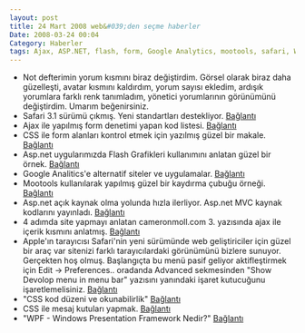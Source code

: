```yaml
---
layout: post
title: 24 Mart 2008 web&#039;den seçme haberler
Date: 2008-03-24 00:04
Category: Haberler
tags: Ajax, ASP.NET, flash, form, Google Analytics, mootools, safari, Windows Presentation Framework, yorum
---
```


-   Not defterimin yorum kısmını biraz değiştirdim. Görsel olarak biraz
    daha güzelleşti, avatar kısmını kaldırdım, yorum sayısı ekledim,
    ardışık yorumlara farklı renk tanımladım, yönetici yorumlarının
    görünümünü değiştirdim. Umarım beğenirsiniz.
-   Safari 3.1 sürümü çıkmış. Yeni standartları destekliyor.
    [Bağlantı][]
-   Ajax ile yapılmış form denetimi yapan kod listesi. [Bağlantı][1]
-   CSS ile form alanları kontrol etmek için yazılmış güzel bir makale.
    [Bağlantı][2]
-   Asp.net uygularımızda Flash Grafikleri kullanımını anlatan güzel bir
    örnek. [Bağlantı][3]
-   Google Analitics'e alternatif siteler ve uygulamalar. [Bağlantı][4]
-   Mootools kullanılarak yapılmış güzel bir kaydırma çubuğu örneği.
    [Bağlantı][5]
-   Asp.net açık kaynak olma yolunda hızla ilerliyor. Asp.net MVC kaynak
    kodlarını yayınladı. [Bağlantı][6]
-   4 adımda site yapmayı anlatan cameronmoll.com 3. yazısında ajax ile
    içerik kısmını anlatmış. [Bağlantı][7]
-   Apple'ın tarayıcısı Safari'nin yeni sürümünde web geliştiriciler
    için güzel bir araç var sitenizi farklı tarayıcılardaki görünümünü
    bizlere sunuyor. Gerçekten hoş olmuş. Başlangıçta bu menü pasif
    geliyor aktifleştirmek için Edit -> Preferences.. oradanda Advanced
    sekmesinden "Show Devolop menu in menu bar" yazısını yanındaki
    işaret kutucuğunu işaretlemelisiniz. [Bağlantı][8]
-   "CSS kod düzeni ve okunabilirlik" [Bağlantı][9]
-   CSS ile mesaj kutuları yapmak. [Bağlantı][10]
-   "WPF - Windows Presentation Framework Nedir?" [Bağlantı][11]


  [Bağlantı]: http://www.apple.com/safari/ "Safari 3.1"
  [1]: http://webtecker.com/2008/03/17/list-of-ajax-form-validators/
    "ajax ile form yapımı"
  [2]: http://ajax.dzone.com/news/reform-css-form-design-templat-1
    "css ve form alanları"
  [3]: http://devblog.ailon.org/devblog/post/2008/03/Add-Interactive-Flash-Charts-to-Your-ASPNET-Web-Application-Part1-Basics.aspx
    "asp.net flash"
  [4]: http://webtecker.com/2008/03/20/list-of-google-analytics-alternatives/
    "site analizi"
  [5]: http://www.solutoire.com/experiments/scrollbar/index.html
    "mootools ile kaydırma çubuğu"
  [6]: http://www.codeplex.com/aspnet/Release/ProjectReleases.aspx?ReleaseId=11833
    "asp.net mvc"
  [7]: http://cameronmoll.com/archives/2008/03/extensible_css_interface_adding_ajax_interacti/
    "içerik kısmı"
  [8]: http://sam.brown.tc/entry/280/safari-31-great-update-for-web-developers
    "farklı tarayıcıdaki görüntü"
  [9]: http://www.siberkultur.com/?q=css-kodlarini-okunabilir-yapmak-icin-ipuclari
    "css kodlarını düzenli yazmak"
  [10]: http://woork.blogspot.com/2008/03/css-message-box-collection.html
    "css ile mesaj kutuları"
  [11]: http://ferruh.mavituna.com/wpf-windows-presentation-framework-nedir-oku/
    "wpf"
